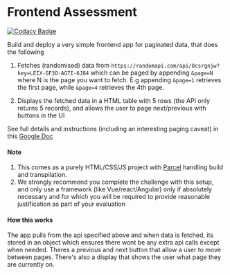 # Frontend Assessment

[![Codacy Badge](https://api.codacy.com/project/badge/Grade/06076e9fef3d410797ed2a5b26c2621b)](https://app.codacy.com/gh/MarvellousUbani/pipelinev2?utm_source=github.com&utm_medium=referral&utm_content=MarvellousUbani/pipelinev2&utm_campaign=Badge_Grade_Settings)

Build and deploy a very simple frontend app for paginated data, that does the following

1.  Fetches (randomised) data from `https://randomapi.com/api/8csrgnjw?key=LEIX-GF3O-AG7I-6J84` which can be paged by appending `&page=N` where N is the page you want to fetch. E.g appending `&page=1` retrieves the first page, while `&page=4` retrieves the 4th page.

2.  Displays the fetched data in a HTML table with 5 rows (the API only returns 5 records), and allows the user to page next/previous with buttons in the UI

See full details and instructions (including an interesting paging caveat) in this [Google Doc](https://docs.google.com/document/d/1hGXXPykXqO6b9Z2pm55-2T83AIA39cQ3FQxtbGkoR5Y)

#### Note

1.  This comes as a purely HTML/CSS/JS project with [Parcel](https://parceljs.org/docs/) handling build and transpilation. 
2.  We strongly recommend you complete the challenge with this setup, and only use a framework (like Vue/react/Angular) only if absolutely necessary and for which you will be required to provide reasonable justification as part of your evaluation


#### How this works

The app pulls from the api specified above and when data is fetched, its stored in an object which ensures there wont be any extra api calls except when needed. Theres a previous and next button that allow a user to move between pages. There's also a display that shows the user what page they are currently on.

